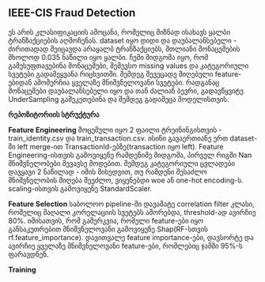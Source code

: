## **IEEE-CIS Fraud Detection**

ეს არის კლასიფიკაციის ამოცანა, რომელიც მიზნად ისახავს ყალბი ტრანზაქციების აღმოჩენას. dataset იყო დიდი და დაუბალანსებელი - ძირითადად შეიცავდა არაყალბ ტრანზაქციებს, მთლიანი მონაცემების მხოლოდ 0.035 ნაწილი იყო ყალბი. ჩემი მიდგომა იყო, რომ გამესუფთავებინა მონაცემები, შემევსო missing values და კატეგორიული სვეტები გადამეყვანა რიცხვითში. შემდეგ შევეცადე მიღებული feature-ებიდან ამომერჩია ყველაზე მნიშვნელოვანი სვეტები. რადგანაც მონაცემები დაუბალანსებელი იყო და თან ძალიან ბევრი, გადავწყვიტე UnderSampling გამეკეთებინა და შემდეგ გადამეცა მოდელისთვის.

**რეპოზიტორიის სტრუქტურა**



**Feature Engineering**
მოცემული იყო 2 ფაილი ტრეინინგისთვის - train_identity.csv და train_transaction.csv. ისინი გავაერთიანე ერთ dataset-ში left merge-ით TransactionId-ებზე(transaction იყო left).
Feature Engineering-ისთვის გამოვიყენე რამდენიმე მიდგომა, პირველ რიგში Nan მნიშვნელობები შევავსე მოდებით. 
შემდეგ კატეგორიული ცვლადები დავყავი 2 ნაწილად - იმის მიხედვით, თუ რამდენი შესაძლო მნიშვნელობის მიღება შეეძლო, ვიყენებდი woe ან one-hot encoding-ს. 
scaling-ისთვის გამოვიყენე StandardScaler.

**Feature Selection** 
საბოლოო pipeline-ში დავამატე correlation filter კლასი, რომელიც მაღალი კორელაციის სვეტებს აშორებდა, threshold-ად ავირჩიე 80%. 
იმისათვის, რომ გამერკვია, რომელი feature-ები იყო განსაკუთრებით მნიშვნელოვანი გამოვიყენე Shap(RF-სთვის rf.feature_importance). დავითვალე feature importance-ები, დავსორტე და ავირჩიე ყველაზე მნიშვნელოვანი feature-ები, რომლებიც ჯამში 95%-ს ფარავდნენ.

**Training**
